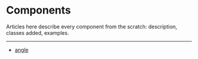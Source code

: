 # <i class="fa fa-tags"></i> Components

Articles here describe every component from the scratch: description, classes added, examples.

---

* [angle](angle/README.md)